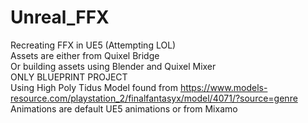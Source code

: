 # Unreal_FFX
Recreating FFX in UE5 (Attempting LOL) 
<br>Assets are either from Quixel Bridge
<br>Or building assets using Blender and Quixel Mixer
<br>ONLY BLUEPRINT PROJECT
<br>Using High Poly Tidus Model found from https://www.models-resource.com/playstation_2/finalfantasyx/model/4071/?source=genre
<br>Animations are default UE5 animations or from Mixamo
